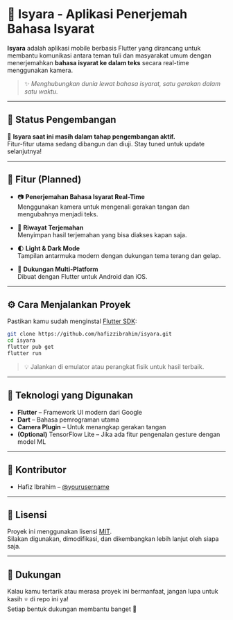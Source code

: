 # 🤟 Isyara - Aplikasi Penerjemah Bahasa Isyarat

**Isyara** adalah aplikasi mobile berbasis Flutter yang dirancang untuk membantu komunikasi antara teman tuli dan masyarakat umum dengan menerjemahkan **bahasa isyarat ke dalam teks** secara real-time menggunakan kamera.

> ✨ _Menghubungkan dunia lewat bahasa isyarat, satu gerakan dalam satu waktu._

---

## 🚧 Status Pengembangan

🔧 **Isyara saat ini masih dalam tahap pengembangan aktif.**  
Fitur-fitur utama sedang dibangun dan diuji. Stay tuned untuk update selanjutnya!

---

## 🚀 Fitur (Planned)

- 📷 **Penerjemahan Bahasa Isyarat Real-Time**  
  Menggunakan kamera untuk mengenali gerakan tangan dan mengubahnya menjadi teks.

- 💬 **Riwayat Terjemahan**  
  Menyimpan hasil terjemahan yang bisa diakses kapan saja.

- 🌓 **Light & Dark Mode**  
  Tampilan antarmuka modern dengan dukungan tema terang dan gelap.

- 📱 **Dukungan Multi-Platform**  
  Dibuat dengan Flutter untuk Android dan iOS.

---

## ⚙️ Cara Menjalankan Proyek

Pastikan kamu sudah menginstal [Flutter SDK](https://flutter.dev/docs/get-started/install):

```bash
git clone https://github.com/hafizzibrahim/isyara.git
cd isyara
flutter pub get
flutter run
```

> 💡 Jalankan di emulator atau perangkat fisik untuk hasil terbaik.

---

## 🧰 Teknologi yang Digunakan

- **Flutter** – Framework UI modern dari Google
- **Dart** – Bahasa pemrograman utama
- **Camera Plugin** – Untuk menangkap gerakan tangan
- **(Optional)** TensorFlow Lite – Jika ada fitur pengenalan gesture dengan model ML

---

## 👤 Kontributor

- Hafiz Ibrahim – [@yourusername](https://github.com/hafizzibrahim)

---

## 📜 Lisensi

Proyek ini menggunakan lisensi [MIT](LICENSE).  
Silakan digunakan, dimodifikasi, dan dikembangkan lebih lanjut oleh siapa saja.

---

## 🌟 Dukungan

Kalau kamu tertarik atau merasa proyek ini bermanfaat, jangan lupa untuk kasih ⭐ di repo ini ya!  
Setiap bentuk dukungan membantu banget 💙
